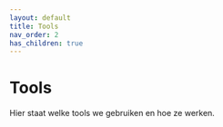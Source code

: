 ```yaml
---
layout: default
title: Tools
nav_order: 2
has_children: true
---
```


# Tools

Hier staat welke tools we gebruiken en hoe ze werken.

